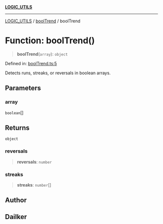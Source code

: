 [**LOGIC_UTILS**](../../README.md)

***

[LOGIC_UTILS](../../README.md) / [boolTrend](../README.md) / boolTrend

# Function: boolTrend()

> **boolTrend**(`array`): `object`

Defined in: [boolTrend.ts:5](https://github.com/dailker/everyutil/blob/febb9ddd747c27fb11272f2ad88aedb1ae4d7cba/src/logic/boolTrend.ts#L5)

Detects runs, streaks, or reversals in boolean arrays.

## Parameters

### array

`boolean`[]

## Returns

`object`

### reversals

> **reversals**: `number`

### streaks

> **streaks**: `number`[]

## Author

## Dailker
